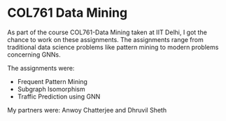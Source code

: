 # COL761 Data Mining

As part of the course COL761-Data Mining taken at IIT Delhi, I got the chance to work on these assignments. The assignments range from traditional data science problems like pattern mining to modern problems concerning GNNs. <br>

The assignments were:
<ul>
  <li>Frequent Pattern Mining</li>
  <li>Subgraph Isomorphism</li>
  <li>Traffic Prediction using GNN</li>
</ul>

My partners were:
Anwoy Chatterjee and Dhruvil Sheth

